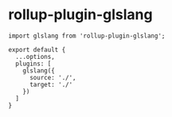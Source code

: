 # rollup-plugin-glslang

```
import glslang from 'rollup-plugin-glslang';

export default {
  ...options,
  plugins: [
    glslang({
      source: './',
      target: './'
    })
  ]
}
```
